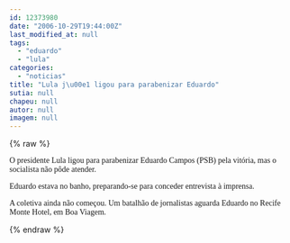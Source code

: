 ```yaml
---
id: 12373980
date: "2006-10-29T19:44:00Z"
last_modified_at: null
tags:
  - "eduardo"
  - "lula"
categories:
  - "noticias"
title: "Lula j\u00e1 ligou para parabenizar Eduardo"
sutia: null
chapeu: null
autor: null
imagem: null
---
```

{% raw %}
<p><P><FONT face=Verdana>O presidente Lula ligou para parabenizar Eduardo Campos (PSB) pela vitória, mas o socialista não pôde atender. </FONT></P></p>
<p><P><FONT face=Verdana>Eduardo estava no banho, preparando-se para conceder entrevista&nbsp;à imprensa.</FONT></P></p>
<p><P><FONT face=Verdana>A coletiva ainda não começou. Um batalhão de jornalistas aguarda Eduardo no Recife Monte Hotel, em Boa Viagem.</FONT></P> </p>
{% endraw %}